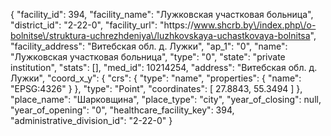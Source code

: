 {
    "facility_id": 394,
    "facility_name": "Лужковская участковая больница",
    "district_id": "2-22-0",
    "facility_url": "https:\/\/www.shcrb.by\/index.php\/o-bolnitse\/struktura-uchrezhdeniya\/luzhkovskaya-uchastkovaya-bolnitsa",
    "facility_address": "Витебская обл. д. Лужки",
    "ap_1": "0",
    "name": "Лужковская участковая больница",
    "type": "0",
    "state": "private institution",
    "stats": [],
    "med_id": 10214254,
    "address": "Витебская обл. д. Лужки",
    "coord_x_y": {
        "crs": {
            "type": "name",
            "properties": {
                "name": "EPSG:4326"
            }
        },
        "type": "Point",
        "coordinates": [
            27.8843,
            55.3494
        ]
    },
    "place_name": "Шарковщина",
    "place_type": "city",
    "year_of_closing": null,
    "year_of_opening": "0",
    "healthcare_facility_key": 394,
    "administrative_division_id": "2-22-0"
}